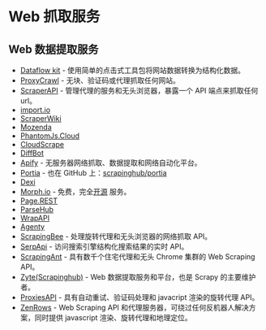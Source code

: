 # Web 抓取服务

## Web 数据提取服务

- [Dataflow kit](https://dataflowkit.com) - 使用简单的点击式工具包将网站数据转换为结构化数据。
- [ProxyCrawl](https://proxycrawl.com) - 无块、验证码或代理抓取任何网站。
- [ScraperAPI](https://www.scraperapi.com) - 管理代理的服务和无头浏览器，暴露一个 API 端点来抓取任何 url。
- [import.io](https://import.io/)
- [ScraperWiki](https://scraperwiki.com/about)
- [Mozenda](https://www.mozenda.com/)
- [PhantomJs.Cloud](https://phantomjscloud.com/)
- [CloudScrape](http://cloudscrape.com/)
- [DiffBot](http://www.diffbot.com/)
- [Apify](https://www.apify.com/) - 无服务器网络抓取、数据提取和网络自动化平台。
- [Portia](http://scrapinghub.com/portia/) - 也在 GitHub 上：[scrapinghub/portia](https://github.com/scrapinghub/portia)
- [Dexi](https://dexi.io)
- [Morph.io](https://morph.io) - 免费，完全[开源](https://github.com/openaustralia/morph) 服务。
- [Page.REST](https://page.rest/)
- [ParseHub](https://www.parsehub.com/)
- [WrapAPI](https://wrapapi.com/)
- [Agenty](https://www.agenty.com/)
- [ScrapingBee](https://www.scrapingbee.com/) - 处理旋转代理和无头浏览器的网络抓取 API。
- [SerpApi](https://serpapi.com/) - 访问搜索引擎结构化搜索结果的实时 API。
- [ScrapingAnt](https://scrapingant.com/) - 具有数千个住宅代理和无头 Chrome 集群的 Web Scraping API。
- [Zyte(Scrapinghub)](https://www.zyte.com/) - Web 数据提取服务和平台，也是 Scrapy 的主要维护者。
- [ProxiesAPI](https://proxiesapi.com/) - 具有自动重试、验证码处理和 javacript 渲染的旋转代理 API。
- [ZenRows](https://www.zenrows.com/) - Web Scraping API 和代理服务器，可绕过任何反机器人解决方案，同时提供 javascript 渲染、旋转代理和地理定位。
